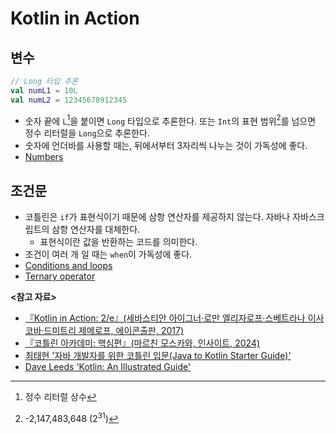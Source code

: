 # Kotlin in Action

## 변수

```kotlin
// Long 타입 추론
val numL1 = 10L
val numL2 = 12345678912345
```

- 숫자 끝에 `L`[^1]을 붙이면 `Long` 타입으로 추론한다. 또는 `Int`의 표현 범위[^2]를 넘으면 정수 리터럴을 `Long`으로 추론한다.
- 숫자에 언더바를 사용할 때는, 뒤에서부터 3자리씩 나누는 것이 가독성에 좋다.
- [Numbers](https://kotlinlang.org/docs/numbers.html)

## 조건문

- 코틀린은 `if`가 표현식이기 때문에 삼항 연산자를 제공하지 않는다. 자바나 자바스크립트의 삼항 연산자를 대체한다.
    - 표현식이란 값을 반환하는 코드를 의미한다.
- 조건이 여러 개 일 때는 `when`이 가독성에 좋다.
- [Conditions and loops](https://kotlinlang.org/docs/control-flow.html)
- [Ternary operator](https://discuss.kotlinlang.org/t/ternary-operator/2116)

**<참고 자료>**

- [『Kotlin in Action: 2/e』(세바스티안 아이그너·로만 엘리자로프·스베트라나 이사코바·드미트리 제메로프, 에이콘출판, 2017)](https://product.kyobobook.co.kr/detail/S000215768644)
- [『코틀린 아카데미: 핵심편』(마르친 모스카와, 인사이트, 2024)](https://product.kyobobook.co.kr/detail/S000213720494)
- [최태현 '자바 개발자를 위한 코틀린 입문(Java to Kotlin Starter Guide)'](https://inf.run/r9oU)
- [Dave Leeds 'Kotlin: An Illustrated Guide'](https://typealias.com/start/)

[^1]: 정수 리터럴 상수
[^2]: -2,147,483,648 ($2^{31}$)